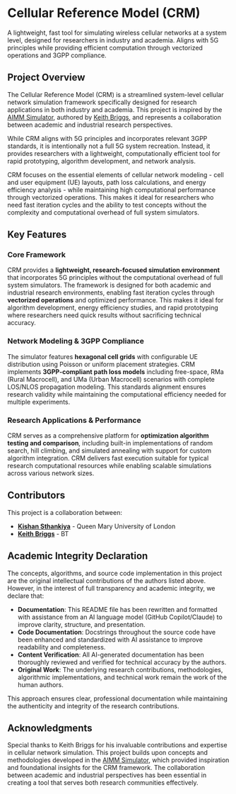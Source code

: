 # Cellular Reference Model (CRM)

A lightweight, fast tool for simulating wireless cellular networks at a system level, designed for researchers in industry and academia. Aligns with 5G principles while providing efficient computation through vectorized operations and 3GPP compliance.

## Project Overview

The Cellular Reference Model (CRM) is a streamlined system-level cellular network simulation framework specifically designed for research applications in both industry and academia. This project is inspired by the [AIMM Simulator](https://github.com/keithbriggs/AIMM-simulator), authored by [Keith Briggs](https://keithbriggs.info/), and represents a collaboration between academic and industrial research perspectives.

While CRM aligns with 5G principles and incorporates relevant 3GPP standards, it is intentionally not a full 5G system recreation. Instead, it provides researchers with a lightweight, computationally efficient tool for rapid prototyping, algorithm development, and network analysis.

CRM focuses on the essential elements of cellular network modeling - cell and user equipment (UE) layouts, path loss calculations, and energy efficiency analysis - while maintaining high computational performance through vectorized operations. This makes it ideal for researchers who need fast iteration cycles and the ability to test concepts without the complexity and computational overhead of full system simulators.

## Key Features

### Core Framework
CRM provides a **lightweight, research-focused simulation environment** that incorporates 5G principles without the computational overhead of full system simulators. The framework is designed for both academic and industrial research environments, enabling fast iteration cycles through **vectorized operations** and optimized performance. This makes it ideal for algorithm development, energy efficiency studies, and rapid prototyping where researchers need quick results without sacrificing technical accuracy.

### Network Modeling & 3GPP Compliance
The simulator features **hexagonal cell grids** with configurable UE distribution using Poisson or uniform placement strategies. CRM implements **3GPP-compliant path loss models** including free-space, RMa (Rural Macrocell), and UMa (Urban Macrocell) scenarios with complete LOS/NLOS propagation modeling. This standards alignment ensures research validity while maintaining the computational efficiency needed for multiple experiments.

### Research Applications & Performance
CRM serves as a comprehensive platform for **optimization algorithm testing and comparison**, including built-in implementations of random search, hill climbing, and simulated annealing with support for custom algorithm integration. CRM delivers fast execution suitable for typical research computational resources while enabling scalable simulations across various network sizes.

## Contributors

This project is a collaboration between:
- **[Kishan Sthankiya](https://orcid.org/0009-0002-1935-0476)** - Queen Mary University of London
- **[Keith Briggs](https://keithbriggs.info/)** - BT

## Academic Integrity Declaration

The concepts, algorithms, and source code implementation in this project are the original intellectual contributions of the authors listed above. However, in the interest of full transparency and academic integrity, we declare that:

- **Documentation**: This README file has been rewritten and formatted with assistance from an AI language model (GitHub Copilot/Claude) to improve clarity, structure, and presentation.
- **Code Documentation**: Docstrings throughout the source code have been enhanced and standardized with AI assistance to improve readability and completeness.
- **Content Verification**: All AI-generated documentation has been thoroughly reviewed and verified for technical accuracy by the authors.
- **Original Work**: The underlying research contributions, methodologies, algorithmic implementations, and technical work remain the work of the human authors.

This approach ensures clear, professional documentation while maintaining the authenticity and integrity of the research contributions.

## Acknowledgments

Special thanks to Keith Briggs for his invaluable contributions and expertise in cellular network simulation. This project builds upon concepts and methodologies developed in the [AIMM Simulator](https://github.com/keithbriggs/AIMM-simulator), which provided inspiration and foundational insights for the CRM framework. The collaboration between academic and industrial perspectives has been essential in creating a tool that serves both research communities effectively.
